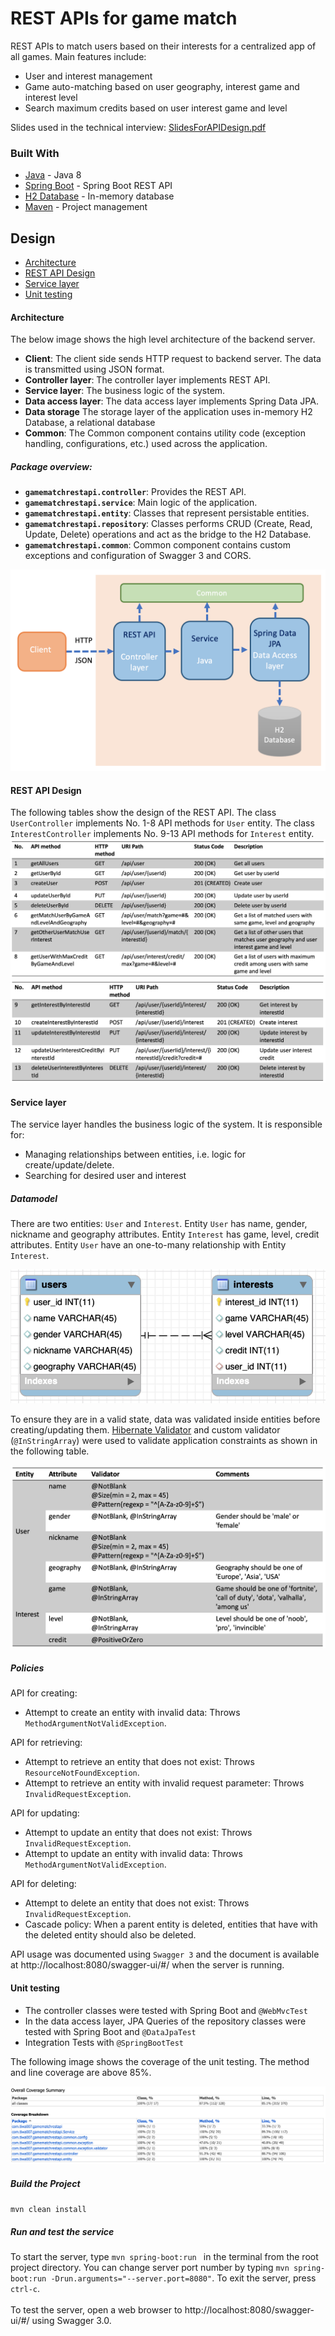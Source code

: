 # REST APIs for game match

REST APIs to match users based on their interests for a centralized app of all games. 
Main features include:
- User and interest management 
- Game auto-matching based on user geography, interest game and interest level
- Search maximum credits based on user interest game and level

Slides used in the technical interview: [SlidesForAPIDesign.pdf](SlidesForAPIDesign.pdf)

### Built With
- [Java](https://www.java.com/en/) - Java 8
- [Spring Boot](https://spring.io/projects/spring-boot) - Spring Boot REST API
- [H2 Database](https://www.h2database.com/html/main.html) - In-memory database
- [Maven](https://maven.apache.org/) - Project management 

## Design

- [Architecture](#architecture)
- [REST API Design](#rest-api-design)
- [Service layer](#service-layer)
- [Unit testing](#unit-testing)

#### Architecture
The below image shows the high level architecture of the backend server.
- **Client**: The client side sends HTTP request to backend server. The data is transmitted using JSON format.
- **Controller layer**: The controller layer implements REST API.
- **Service layer**: The business logic of the system.
- **Data access layer**: The data access layer implements Spring Data JPA.
- **Data storage** The storage layer of the application uses in-memory H2 Database, a relational database
- **Common**: The Common component contains utility code (exception handling, configurations, etc.) used across the application.

##### Package overview:
- **`gamematchrestapi.controller`**: Provides the REST API.
- **`gamematchrestapi.service`**: Main logic of the application.
- **`gamematchrestapi.entity`**: Classes that represent persistable entities.
- **`gamematchrestapi.repository`**: Classes performs CRUD (Create, Read, Update, Delete) operations and act as the bridge to the H2 Database.
- **`gamematchrestapi.common`**:  Common component contains custom exceptions and configuration of Swagger 3 and CORS.

![High Level Architecture](docs/images/highlevelArchitecture1.png)

#### REST API Design
The following tables show the design of the REST API. The class ``UserController`` implements No. 1-8 API methods for ``User`` entity. 
The class ``InterestController`` implements No. 9-13 API methods for ``Interest`` entity. 
![REST API Design1](docs/images/RESTAPI1.png)
![REST API Design2](docs/images/RESTAPI2.png)

#### Service layer

The service layer handles the business logic of the system. 
It is responsible for: 
- Managing relationships between entities, i.e. logic for create/update/delete.
- Searching for desired user and interest

##### Datamodel
There are two entities: `User` and `Interest`. Entity `User` has name, gender, nickname and geography attributes. 
Entity `Interest` has game, level, credit attributes. Entity `User` have an one-to-many relationship with Entity `Interest`.

![Datamodels](docs/images/Datamodels.png)

To ensure they are in a valid state, data was validated inside entities before creating/updating them. 
[Hibernate Validator](http://hibernate.org/validator/) and custom validator (`@InStringArray`) were used to 
validate application constraints as shown in the following table.

![Input validator](docs/images/validator.png)

##### Policies

API for creating:
+ Attempt to create an entity with invalid data: Throws `MethodArgumentNotValidException`.

API for retrieving:
+ Attempt to retrieve an entity that does not exist: Throws `ResourceNotFoundException`.
+ Attempt to retrieve an entity with invalid request parameter: Throws `InvalidRequestException`.

API for updating:
+ Attempt to update an entity that does not exist: Throws `InvalidRequestException`.
+ Attempt to update an entity with invalid data: Throws `MethodArgumentNotValidException`.

API for deleting:
+ Attempt to delete an entity that does not exist: Throws `InvalidRequestException`.
+ Cascade policy: When a parent entity is deleted, entities that have with the deleted entity should also be deleted.

API usage was documented using ``Swagger 3`` and the document is available at http://localhost:8080/swagger-ui/#/ 
when the server is running.


#### Unit testing

- The controller classes were tested with Spring Boot and ``@WebMvcTest``
- In the data access layer, JPA Queries of the repository classes were tested with Spring Boot and ``@DataJpaTest``
- Integration Tests with ``@SpringBootTest``

The following image shows the coverage of the unit testing. The method and line coverage are above 85%.

![Unit Test Coverage](docs/images/Coverage.png)


##### Build the Project

``
mvn clean install
``

##### Run and test the service
To start the server, type ``
mvn spring-boot:run 
`` in the terminal from the root project directory. You can
change server port number by typing 
``
mvn spring-boot:run -Drun.arguments="--server.port=8080"
``. To exit the server, press ``ctrl-c``.\
\
To test the server, open a web browser to http://localhost:8080/swagger-ui/#/ using Swagger 3.0.

